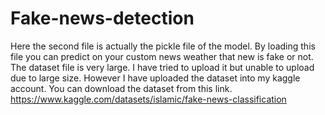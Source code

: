 # Fake-news-detection
Here the second file is actually the pickle file of the model. By loading this file you can predict on your custom news weather that new is fake or not.
The dataset file is very large. I have tried to upload it but unable to upload due to large size. However I have uploaded the dataset into my kaggle account. You can download the dataset from this link.
https://www.kaggle.com/datasets/islamic/fake-news-classification
